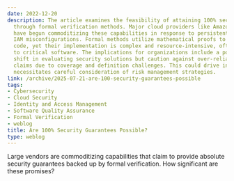 ```yaml
---
date: 2022-12-20
description: The article examines the feasibility of attaining 100% security guarantees
  through formal verification methods. Major cloud providers like Amazon and Microsoft
  have begun commoditizing these capabilities in response to persistent issues like
  IAM misconfigurations. Formal methods utilize mathematical proofs to assert bug-free
  code, yet their implementation is complex and resource-intensive, often limited
  to critical software. The implications for organizations include a potential paradigm
  shift in evaluating security solutions but caution against over-reliance on absolute
  claims due to coverage and definition challenges. This could drive innovation but
  necessitates careful consideration of risk management strategies.
link: /archive/2025-07-21-are-100-security-guarantees-possible
tags:
- Cybersecurity
- Cloud Security
- Identity and Access Management
- Software Quality Assurance
- Formal Verification
- weblog
title: Are 100% Security Guarantees Possible?
type: weblog
---
```


Large vendors are commoditizing capabilities that claim to provide absolute security guarantees backed up by formal verification. How significant are these promises?

